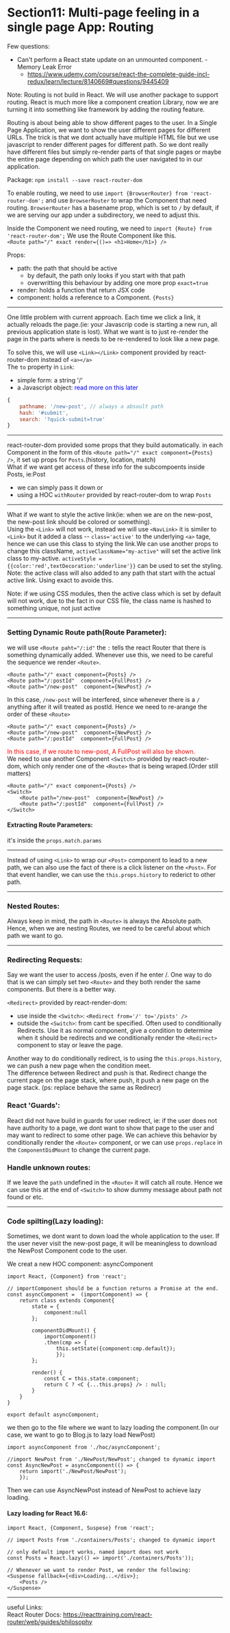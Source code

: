 # Section11: Multi-page feeling in a single page App: Routing

Few questions:

- Can't perform a React state update on an unmounted component. - Memory Leak Error
    + https://www.udemy.com/course/react-the-complete-guide-incl-redux/learn/lecture/8140669#questions/9445409


Note: Routing is not build in React. We will use another package to support routing. React is much more like a component creation Library, now we are turning it into something like framework by adding the routing feature.

Routing is about being able to show different pages to the user. In a Single Page Application, we want to show the user different pages for different URLs. The trick is that we dont actually have multiple HTML file but we use javascript to render different pages for different path. So we dont really have different files but simply re-render parts of that single pages or maybe the entire page depending on which path the user navigated to in our application.

Package: `npm install --save react-router-dom`

To enable routing, we need to use `import {BrowserRouter} from 'react-router-dom';` and use `BrowserRouter` to wrap the Component that need routing. `BrowserRouter` has a basename prop, which is set to `/` by default, if we are serving our app under a subdirectory, we need to adjust this.

Inside the Component we need routing, we need to `import {Route} from 'react-router-dom';` We use the Route Component like this.  
`<Route path="/" exact render={()=> <h1>Home</h1>} />`

Props:

- path: the path that should be active
    + by default, the path only looks if you start with that path
    + overwritting this behaviour by adding one more prop `exact=true`
- render: holds a function that return JSX code
- component: holds a reference to a Component. `{Posts}`

***
One little problem with current approach. Each time we click a link, it actually reloads the page.(ie: your Javascrip code is starting a new run, all previous application state is lost). What we want is to just re-render the page in the parts where is needs to be re-rendered to look like a new page.

To solve this, we will use `<Link></Link>` component provided by react-router-dom instead of `<a></a>`  
The `to` property in `Link`:

- simple form: a string '/'
- a Javascript object: <span style="color: blue">read more on this later</span>
```javascript
{
    pathname: '/new-post', // always a absoult path
    hash: '#submit',
    search: '?quick-submit=true'
}
```

***
react-router-dom provided some props that they build automatically. in each Component in the form of this `<Route path="/" exact component={Posts} />`, it set up props for `Posts`.(history, location, match)  
What if we want get access of these info for the subcompoents inside Posts, ie:Post

- we can simply pass it down or
- using a HOC `withRouter` provided by react-router-dom to wrap `Posts`

***
What if we want to style the active link(ie: when we are on the new-post, the new-post link should be colored or something).  
Using the `<Link>` will not work, instead we will use `<NavLink>` it is similer to `<Link>` but it added a class -- `class='active'` to the underlying `<a>` tage, hence we can use this class to stying the link.We can use another props to change this className, `activeClassName="my-active"` will set the active link class to my-active. `activeStyle = {{color:'red',textDecoration:'underline'}}` can be used to set the styling.   
Note: the active class will also added to any path that start with the actual active link. Using exact to avoide this.

Note: if we using CSS modules, then the active class which is set by default will not work, due to the fact in our CSS file, the class name is hashed to something unique, not just active

***
### Setting Dynamic Route path(Route Parameter):  
we will use `<Route paht="/:id"` the `:` tells the react Router that there is something dynamically added. Whenever use this, we need to be careful the sequence we render `<Route>`.  
``` JSX
<Route path="/" exact component={Posts} />
<Route path="/:postId"  component={FullPost} />
<Route path="/new-post"  component={NewPost} />
```
In this case, `/new-post` will be interfered, since whenever there is a `/` anything after it will treated as postId. Hence we need to re-arange the order of these `<Route>`
``` JSX
<Route path="/" exact component={Posts} />
<Route path="/new-post"  component={NewPost} />
<Route path="/:postId"  component={FullPost} />
```
<span style="color: red">In this case, if we route to new-post, A FullPost will also be shown.</span>  
We need to use another Component `<Switch>` provided by react-router-dom, which only render one of the `<Route>` that is being wraped.(Order still matters)
``` JSX
<Route path="/" exact component={Posts} />
<Switch>
    <Route path="/new-post"  component={NewPost} />
    <Route path="/:postId"  component={FullPost} />
</Switch>
```

#### Extracting Route Parameters:  
it's inside the `props.match.params`

***
Instead of using `<Link>` to wrap our `<Post>` component to lead to a new path, we can also use the fact of there is a click listener on the `<Post>`. For that event handler, we can use the `this.props.history` to rederict to other path.

***
### Nested Routes:  
Always keep in mind, the path in `<Route>` is always the Absolute path. Hence, when we are nesting Routes, we need to be careful about which path we want to go.

***
### Redirecting Requests:  
Say we want the user to access /posts, even if he enter /. One way to do that is we can simply set two `<Route>` and they both render the same components. But there is a better way.  

`<Redirect>` provided by react-render-dom:

- use inside the `<Switch>`: `<Redirect from='/' to='/pists' />`
- outside the `<Switch>`: from cant be specified. Often used to conditionally Redirects. Use it as normal component, give a condition to determine when it should be redirects and we conditionally render the `<Redirect>` component to stay or leave the page.

Another way to do conditionally redirect, is to using the `this.props.history`, we can push a new page when the condition meet.  
The difference between Redirect and push is that. Redirect change the current page on the page stack, where push, it push a new page on the page stack. (ps: replace behave the same as Redirecr)

### React 'Guards': 
React did not have build in guards for user redirect, ie: if the user does not have authority to a page, we dont want to show that page to the user and may want to redirect to some other page. We can achieve this behavior by conditionally render the `<Route>` component, or we can use `props.replace` in the `ComponentDidMount` to change the current page.

### Handle unknown routes:  
If we leave the `path` undefined in the `<Route>` it will catch all route. Hence we can use this at the end of `<Switch>` to show dummy message about path not found or etc.

***
### Code spilting(Lazy loading):  
Sometimes, we dont want to down load the whole application to the user. If the user never visit the new-post page, it will be meaningless to download the NewPost Component code to the user.  

We creat a new HOC component: asyncComponent
```JSX
import React, {Component} from 'react';

// importComponent should be a function returns a Promise at the end.
const asyncComponent =  (importComponent) => {
    return class extends Component{
        state = {
            component:null
        };

        componentDidMount() {
            importComponent()
            .then(cmp => {
                this.setState({component:cmp.default});
                });
        };

        render() {
            const C = this.state.component;
            return C ? <C {...this.props} /> : null;
        }
    }
}

export default asyncComponent;
```
we then go to the file where we want to lazy loading the component.(In our case, we want to go to Blog.js to lazy load NewPost)
```JSX
import asyncComponent from './hoc/asyncComponent';

//import NewPost from './NewPost/NewPost'; changed to dynamic import
const AsyncNewPost = asyncComponent(() => {
    return import('./NewPost/NewPost');
    });
```
Then we can use AsyncNewPost instead of NewPost to achieve lazy loading.

#### Lazy loading for React 16.6:  
```
import React, {Component, Suspese} from 'react';

// import Posts from './containers/Posts'; changed to dynamic import

// only default import works, named import does not work
const Posts = React.lazy(() => import('./containers/Posts'));

// Whenever we want to render Post, we render the following:
<Suspense fallback={<div>Loading...</div>};
    <Posts />
</Suspense>
```

***
useful Links:  
React Router Docs: https://reacttraining.com/react-router/web/guides/philosophy











